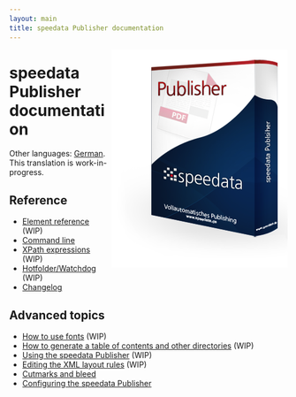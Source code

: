 ```yaml
---
layout: main
title: speedata Publisher documentation
---
```

<p><img src="images/publisher.png" style="float:right;" alt="speedata Publisher"/></p>

speedata Publisher documentation
================================

Other languages: [German](index-de.html). This translation is work-in-progress.

Reference
---------

 * [Element reference](commands-en/layout.html) (WIP)
 * [Command line](description-en/commandline.html)
 * [XPath expressions](description-en/xpath.html) (WIP)
 * [Hotfolder/Watchdog](description-en/hotfolder.html) (WIP)
 * [Changelog](description-en/changelog.html)


Advanced topics
---------------

 * [How to use fonts](description-en/fonts.html) (WIP)
 * [How to generate a table of contents and other directories](description-en/directories.html) (WIP)
 * [Using the speedata Publisher](description-en/publisherusage.html) (WIP)
 * [Editing the XML layout rules](description-en/xmlediting.html) (WIP)
 * [Cutmarks and bleed](description-en/cutmarks.html)
 * [Configuring the speedata Publisher](description-en/configuration.html)

